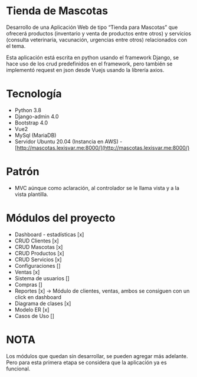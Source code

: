 # Tienda de Mascotas
Desarrollo de una Aplicación Web de tipo “Tienda para Mascotas” que ofrecerá productos (inventario y venta de productos entre otros) y servicios (consulta veterinaria, vacunación, urgencias entre otros) relacionados con el tema.

Esta aplicación está escrita en python usando el framework Django, se hace uso de los crud predefinidos en el framework, pero también se implementó request en json desde Vuejs usando la librería axios.

# Tecnología

* Python 3.8
* Django-admin 4.0
* Bootstrap 4.0
* Vue2
* MySql (MariaDB)
* Servidor Ubuntu 20.04 (Instancia en AWS) - [http://mascotas.lexisvar.me:8000/](http://mascotas.lexisvar.me:8000/)

# Patrón

* MVC aúnque como aclaración, al controlador se le llama vista y a la vista plantilla. 

# Módulos del proyecto

* Dashboard - estadísticas [x]
* CRUD Clientes [x]
* CRUD Mascotas [x]
* CRUD Productos [x]
* CRUD Servicios [x]
* Configuraciones []
* Ventas [x]
* Sistema de usuarios []
* Compras []
* Reportes [x] -> Módulo de clientes, ventas, ambos se consiguen con un click en dashboard
* Diagrama de clases [x]
* Modelo ER [x]
* Casos de Uso []

# NOTA

Los módulos que quedan sin desarrollar, se pueden agregar más adelante. Pero para esta primera etapa se considera que la aplicación ya es funcional.